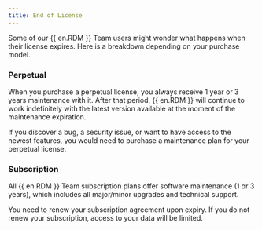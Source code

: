 ```yaml
---
title: End of License
---
```

Some of our {{ en.RDM }} Team users might wonder what happens when their license expires. Here is a breakdown depending on your purchase model. 

### Perpetual 

When you purchase a perpetual license, you always receive 1 year or 3 years maintenance with it. After that period, {{ en.RDM }} will continue to work indefinitely with the latest version available at the moment of the maintenance expiration.  

If you discover a bug, a security issue, or want to have access to the newest features, you would need to purchase a maintenance plan for your perpetual license. 

### Subscription 

All {{ en.RDM }} Team subscription plans offer software maintenance (1 or 3 years), which includes all major/minor upgrades and technical support.  

You need to renew your subscription agreement upon expiry. If you do not renew your subscription, access to your data will be limited. 

